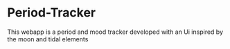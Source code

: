 # Period-Tracker
This webapp is a period and mood tracker developed with an Ui inspired by the moon and tidal elements
